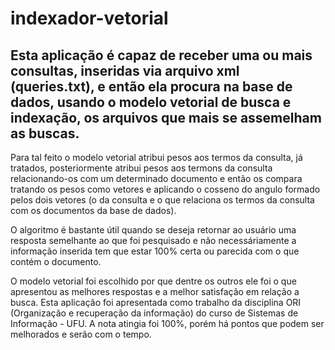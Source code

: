 # indexador-vetorial

## Esta aplicação é capaz de receber uma ou mais consultas, inseridas via arquivo xml (queries.txt), e então ela procura na base de dados, usando o modelo vetorial de busca e indexação, os arquivos que mais se assemelham as buscas.

Para tal feito o modelo vetorial atribui pesos aos termos da consulta, já tratados, posteriormente atribui pesos aos termons da consulta relacionando-os com um determinado documento e então os compara tratando os pesos como vetores e aplicando o cosseno do angulo formado pelos dois vetores (o da consulta e o que relaciona os termos da consulta com os documentos da base de dados).

O algoritmo é bastante útil quando se deseja retornar ao usuário uma resposta semelhante ao que foi pesquisado e não necessáriamente a informação inserida tem que estar 100% certa ou parecida com o que contém o documento.

O modelo vetorial foi escolhido por que dentre os outros ele foi o que apresentou as melhores respostas e a melhor satisfação em relação a busca.
Esta aplicação foi apresentada como trabalho da disciplina ORI (Organização e recuperação da informação) do curso de Sistemas de Informação - UFU. A nota atingia foi 100%, porém há pontos que podem ser melhorados e serão com o tempo.
